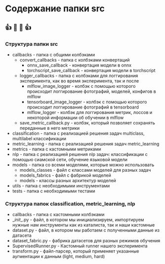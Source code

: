 # Содержание папки src
:+1:    :metal: :metal:    :+1:
----

### Структура папки src
- callbacks - папка с общими колбэками
    - convert_callbacks - папка с колбэками конвертаций
        - onnx_save_callback - конвертация модели в onnx 
        - torchscript_save_callback - конвертация модели в torchscript
    - logger_callbacks - папка с колбэками для логгирования эксперимента, как во время эксперимента, так и после
        - mlflow_image_logger - колбэк с помощью которого происходит логгирование фотографий, моделей, конфигов в mlflow
        - tensorboard_image_logger - колбэк с помощью которого происходит логгирование фотографий в tensorboard
        - mlflow_logger - колбэк для логгирования метрик, лоссов и некоторой информации об обучении в mlflow 
    - save_metric_callback.py - колбэк, который позволяет сохранять переданные в него метрики
- classification - папка с реализацией решения задач multiclass, multilabel классификации
- metric_learning - папка с реализацией решения задач metric_learning
- metrics - папка с кастомными метриками
- nlp - папка с реализацией решения nlp задач: классификации с помощью сиамской сети, обучение языковой модели
- models - папка со всеми моделями, которые можно использовать
    - models_classes - файл с классами моделей для разных задач
    - models_fabrics - файл с фабрикой моделей
    - models - классы разных архитектур моделей
- utils - папка с необходимыми инструментами
- tests - папка с необходимыми тестами
### Структура папок classification, metric_learning, nlp
- callbacks - папка с кастомными колбэками
- \__init__.py - файл, в котором мы инициализируем, импортируем нужные нам инструменты как из каталиста, так и наши кастомные
- dataset.py - файл, в котором мы работаем с полученными данные из датасета
- dataset_fabric.py - фабрика датасетов для разных режимов обучения
- SupervisedRunner.py - Кастомный runner нашего эксперимента
- transform.py - файл-парсер, который применяет указанные аугментации к данным (light, medium, hard)